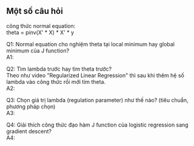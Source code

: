 
## Một số câu hỏi

công thức normal equation:  
theta = pinv(X' * X) * X' * y  

Q1: Normal equation cho nghiệm theta tại local minimum hay global minimum của J function?  
A1:  

Q2: Tìm lambda trước hay tìm theta trước?  
Theo như video "Regularized Linear Regression" thì sau khi thêm hệ số lambda vào công thức rồi mới tìm theta.  
A2: 

Q3: Chọn giá trị lambda (regulation parameter) như thế nào? (tiêu chuẩn, phương pháp chọn)  
A3:  

Q4: Giải thích công thức đạo hàm J function của logistic regression sang gradient descent?  
A4:  
